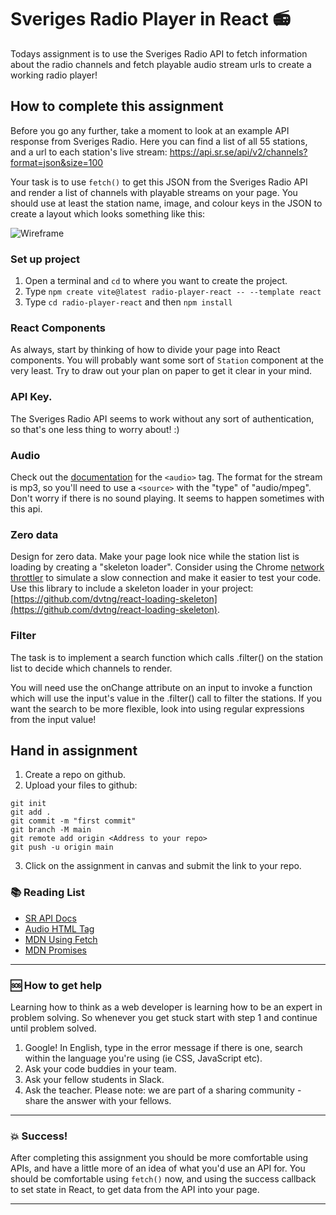 # Sveriges Radio Player in React :radio:

Todays assignment is to use the Sveriges Radio API to fetch information about the radio channels and fetch playable audio stream urls to create a working radio player!

## How to complete this assignment

Before you go any further, take a moment to look at an example API response from Sveriges Radio. Here you can find a list of all 55 stations, and a url to each station's live stream: https://api.sr.se/api/v2/channels?format=json&size=100

Your task is to use `fetch()` to get this JSON from the Sveriges Radio API and render a list of channels with playable streams on your page. You should use at least the station name, image, and colour keys in the JSON to create a layout which looks something like this:

![Wireframe](https://github.com/davidshore/chas_radioplayer/raw/main/wireframe.png)

### Set up project

1. Open a terminal and `cd` to where you want to create the project.
2. Type `npm create vite@latest radio-player-react -- --template react`
3. Type `cd radio-player-react` and then `npm install`

### React Components

As always, start by thinking of how to divide your page into React components. You will probably want some sort of `Station` component at the very least. Try to draw out your plan on paper to get it clear in your mind.

### API Key.

The Sveriges Radio API seems to work without any sort of authentication, so that's one less thing to worry about! :)

### Audio

Check out the [documentation](https://www.w3schools.com/tags/tag_audio.asp) for the `<audio>` tag. The format for the stream is mp3, so you'll need to use a `<source>` with the "type" of "audio/mpeg". Don't worry if there is no sound playing. It seems to happen sometimes with this api.

### Zero data

Design for zero data. Make your page look nice while the station list is loading by creating a "skeleton loader". Consider using the Chrome [network throttler](https://developers.google.com/web/tools/chrome-devtools/network-performance/network-conditions) to simulate a slow connection and make it easier to test your code.
Use this library to include a skeleton loader in your project:
[https://github.com/dvtng/react-loading-skeleton](https://github.com/dvtng/react-loading-skeleton).

### Filter

The task is to implement a search function which calls .filter() on the station list to decide which channels to render.

You will need use the onChange attribute on an input to invoke a function which will use the input's value in the .filter() call to filter the stations. If you want the search to be more flexible, look into using regular expressions from the input value!

## Hand in assignment

1. Create a repo on github.
2. Upload your files to github:

```
git init
git add .
git commit -m "first commit"
git branch -M main
git remote add origin <Address to your repo>
git push -u origin main
```

3. Click on the assignment in canvas and submit the link to your repo.

### :books: Reading List

- [SR API Docs](http://sverigesradio.se/api/documentation/v2/index.html)
- [Audio HTML Tag](https://www.w3schools.com/tags/tag_audio.asp)
- [MDN Using Fetch](https://developer.mozilla.org/en-US/docs/Web/API/Fetch_API/Using_Fetch)
- [MDN Promises](https://developer.mozilla.org/en-US/docs/Web/JavaScript/Reference/Global_Objects/Promise)

---

### :sos: How to get help

Learning how to think as a web developer is learning how to be an expert in problem solving. So whenever you get stuck start with step 1 and continue until problem solved.

1. Google! In English, type in the error message if there is one, search within the language you're using (ie CSS, JavaScript etc).
2. Ask your code buddies in your team.
3. Ask your fellow students in Slack.
4. Ask the teacher. Please note: we are part of a sharing community - share the answer with your fellows.

---

### :boom: Success!

After completing this assignment you should be more comfortable using APIs, and have a little more of an idea of what you'd use an API for. You should be comfortable using `fetch()` now, and using the success callback to set state in React, to get data from the API into your page.

---
